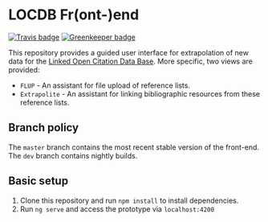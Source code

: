 # LOCDB Fr(ont-)end

[![Travis badge](https://travis-ci.org/locdb/locdb-frend.svg?branch=master)](https://travis-ci.org/)
[![Greenkeeper badge](https://badges.greenkeeper.io/locdb/locdb-frend.svg)](https://greenkeeper.io/)

This repository provides a guided user interface for extrapolation of new data for the [Linked Open Citation Data Base](https://github.com/locdb/loc-db).
More specific, two views are provided:

- `FLUP` - An assistant for file upload of reference lists.
- `Extrapolite` - An assistant for linking bibliographic resources from these reference lists.

## Branch policy

The `master` branch contains the most recent stable version of the front-end.
The `dev` branch contains nightly builds.


## Basic setup

1. Clone this repository and run `npm install` to install dependencies.
2. Run `ng serve` and access the prototype via `localhost:4200`
